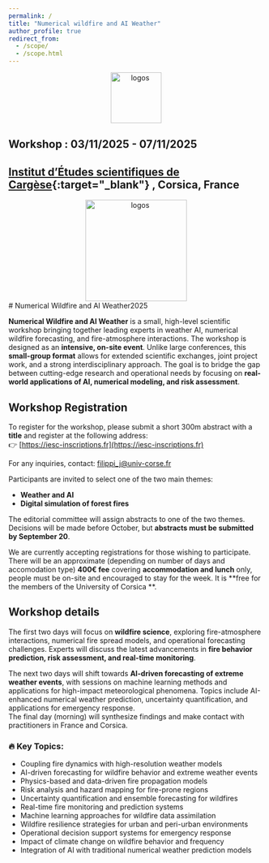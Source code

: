 ```yaml
---
permalink: /
title: "Numerical wildfire and AI Weather"
author_profile: true
redirect_from: 
  - /scope/
  - /scope.html
---
```


<center>
<img src="{{ site.baseurl }}/files/logos.png" alt="logos" style="height: 100px" >
</center>

## Workshop : 03/11/2025 - 07/11/2025

##  [Institut d’Études scientifiques de Cargèse](https://iesc.universita.corsica/?lang=en){:target="_blank"} ,  Corsica, France
<center>
<img src="{{ site.baseurl }}/files/cnrsuniv.png" alt="logos" style="height: 200px" >
</center>
# Numerical Wildfire and AI Weather2025


**Numerical Wildfire and AI Weather** is a small, high-level scientific workshop bringing together leading experts in weather AI, numerical wildfire forecasting, and fire-atmosphere interactions. The workshop is designed as an **intensive, on-site event**. Unlike large conferences, this **small-group format** allows for extended scientific exchanges, joint project work, and a strong interdisciplinary approach. The goal is to bridge the gap between cutting-edge research and operational needs by focusing on **real-world applications of AI, numerical modeling, and risk assessment**.

## Workshop Registration

To register for the workshop, please submit a short 300m abstract with a **title** and register at the following address:  
👉 [https://iesc-inscriptions.fr](https://iesc-inscriptions.fr)

For any inquiries, contact: [filippi_j@univ-corse.fr](mailto:filippi_j@univ-corse.fr)

Participants are invited to select one of the two main themes:
- **Weather and AI**
- **Digital simulation of forest fires**

The editorial committee will assign abstracts to one of the two themes. Decisions will be made before October, but **abstracts must be submitted by September 20**.

We are currently accepting registrations for those wishing to participate. There will be an approximate (depending on number of days and accomodation type) **400€ fee** covering **accommodation and lunch** only, people must be on-site and encouraged to stay for the week.
It is **free for the members of the University of Corsica **.

## Workshop details

The first two days will focus on **wildfire science**, exploring fire-atmosphere interactions, numerical fire spread models, and operational forecasting challenges. Experts will discuss the latest advancements in **fire behavior prediction, risk assessment, and real-time monitoring**.


The next two days will shift towards **AI-driven forecasting of extreme weather events**, with sessions on machine learning methods and applications for high-impact meteorological phenomena. Topics include AI-enhanced numerical weather prediction, uncertainty quantification, and applications for emergency response.  
The final day (morning) will synthesize findings and make contact with practitioners in France and Corsica.

### 🔥 **Key Topics:**
- Coupling fire dynamics with high-resolution weather models  
- AI-driven forecasting for wildfire behavior and extreme weather events  
- Physics-based and data-driven fire propagation models  
- Risk analysis and hazard mapping for fire-prone regions  
- Uncertainty quantification and ensemble forecasting for wildfires  
- Real-time fire monitoring and prediction systems  
- Machine learning approaches for wildfire data assimilation  
- Wildfire resilience strategies for urban and peri-urban environments  
- Operational decision support systems for emergency response  
- Impact of climate change on wildfire behavior and frequency  
- Integration of AI with traditional numerical weather prediction models  

